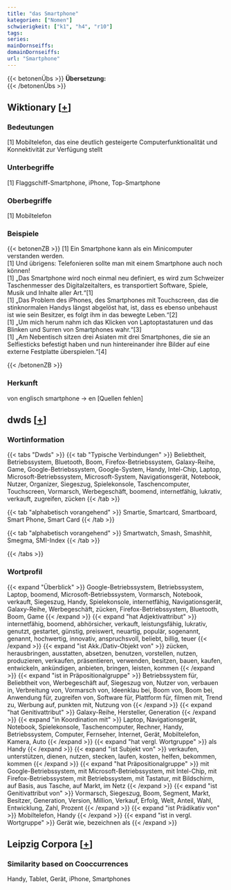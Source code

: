 ```yaml
---
title: "das Smartphone"
kategorien: ["Nomen"]
schwierigkeit: ["k1", "h4", "r10"]
tags:
series:
mainDornseiffs:
domainDornseiffs:
url: "Smartphone"
---
```


{{< betonenÜbs >}}
**Übersetzung:**  
{{< /betonenÜbs >}}

## Wiktionary [[+](https://de.wiktionary.org/wiki/Smartphone)]

### Bedeutungen
[1] Mobiltelefon, das eine deutlich gesteigerte Computerfunktionalität und Konnektivität zur Verfügung stellt  

### Unterbegriffe
[1] Flaggschiff-Smartphone, iPhone, Top-Smartphone  

### Oberbegriffe
[1] Mobiltelefon  

### Beispiele
{{< betonenZB >}}
[1] Ein Smartphone kann als ein Minicomputer verstanden werden.  
[1] Und übrigens: Telefonieren sollte man mit einem Smartphone auch noch können!  
[1] „Das Smartphone wird noch einmal neu definiert, es wird zum Schweizer Taschenmesser des Digitalzeitalters, es transportiert Software, Spiele, Musik und Inhalte aller Art.“[1]  
[1] „Das Problem des iPhones, des Smartphones mit Touchscreen, das die stinknormalen Handys längst abgelöst hat, ist, dass es ebenso unbehaust ist wie sein Besitzer, es folgt ihm in das bewegte Leben.“[2]  
[1] „Um mich herum nahm ich das Klicken von Laptoptastaturen und das Blinken und Surren von Smartphones wahr.“[3]  
[1] „Am Nebentisch sitzen drei Asiaten mit drei Smartphones, die sie an Selfiesticks befestigt haben und nun hintereinander ihre Bilder auf eine externe Festplatte überspielen.“[4]  

{{< /betonenZB >}}
### Herkunft
von englisch smartphone → en [Quellen fehlen]  



## dwds [[+](https://www.dwds.de/wb/Smartphone)]

### Wortinformation
{{< tabs "Dwds" >}}
{{< tab "Typische Verbindungen" >}}
Beliebtheit, Betriebssystem, Bluetooth, Boom, Firefox-Betriebssystem, Galaxy-Reihe, Game, Google-Betriebssystem, Google-System, Handy, Intel-Chip, Laptop, Microsoft-Betriebssystem, Microsoft-System, Navigationsgerät, Notebook, Nutzer, Organizer, Siegeszug, Spielekonsole, Taschencomputer, Touchscreen, Vormarsch, Werbegeschäft, boomend, internetfähig, lukrativ, verkauft, zugreifen, zücken
{{< /tab >}}

{{< tab "alphabetisch vorangehend" >}}
Smartie, Smartcard, Smartboard, Smart Phone, Smart Card
{{< /tab >}}

{{< tab "alphabetisch vorangehend" >}}
Smartwatch, Smash, Smashhit, Smegma, SMI-Index
{{< /tab >}}

{{< /tabs >}}

### Wortprofil
{{< expand "Überblick" >}} Google-Betriebssystem, Betriebssystem, Laptop, boomend, Microsoft-Betriebssystem, Vormarsch, Notebook, verkauft, Siegeszug, Handy, Spielekonsole, internetfähig, Navigationsgerät, Galaxy-Reihe, Werbegeschäft, zücken, Firefox-Betriebssystem, Bluetooth, Boom, Game {{< /expand >}}
{{< expand "hat Adjektivattribut" >}} internetfähig, boomend, abhörsicher, verkauft, leistungsfähig, lukrativ, genutzt, gestartet, günstig, preiswert, neuartig, populär, sogenannt, genannt, hochwertig, innovativ, anspruchsvoll, beliebt, billig, teuer {{< /expand >}}
{{< expand "ist Akk./Dativ-Objekt von" >}} zücken, herausbringen, ausstatten, absetzen, benutzen, vorstellen, nutzen, produzieren, verkaufen, präsentieren, verwenden, besitzen, bauen, kaufen, entwickeln, ankündigen, anbieten, bringen, leisten, kommen {{< /expand >}}
{{< expand "ist in Präpositionalgruppe" >}} Betriebssystem für, Beliebtheit von, Werbegeschäft auf, Siegeszug von, Nutzer von, verbauen in, Verbreitung von, Vormarsch von, Ideenklau bei, Boom von, Boom bei, Anwendung für, zugreifen von, Software für, Plattform für, filmen mit, Trend zu, Werbung auf, punkten mit, Nutzung von {{< /expand >}}
{{< expand "hat Genitivattribut" >}} Galaxy-Reihe, Hersteller, Generation {{< /expand >}}
{{< expand "in Koordination mit" >}} Laptop, Navigationsgerät, Notebook, Spielekonsole, Taschencomputer, Rechner, Handy, Betriebssystem, Computer, Fernseher, Internet, Gerät, Mobiltelefon, Kamera, Auto {{< /expand >}}
{{< expand "hat vergl. Wortgruppe" >}} als Handy {{< /expand >}}
{{< expand "ist Subjekt von" >}} verkaufen, unterstützen, dienen, nutzen, stecken, laufen, kosten, helfen, bekommen, kommen {{< /expand >}}
{{< expand "hat Präpositionalgruppe" >}} mit Google-Betriebssystem, mit Microsoft-Betriebssystem, mit Intel-Chip, mit Firefox-Betriebssystem, mit Betriebssystem, mit Tastatur, mit Bildschirm, auf Basis, aus Tasche, auf Markt, im Netz {{< /expand >}}
{{< expand "ist Genitivattribut von" >}} Vormarsch, Siegeszug, Boom, Segment, Markt, Besitzer, Generation, Version, Million, Verkauf, Erfolg, Welt, Anteil, Wahl, Entwicklung, Zahl, Prozent {{< /expand >}}
{{< expand "ist Prädikativ von" >}} Mobiltelefon, Handy {{< /expand >}}
{{< expand "ist in vergl. Wortgruppe" >}} Gerät wie, bezeichnen als {{< /expand >}}

## Leipzig Corpora [[+](https://corpora.uni-leipzig.de/en/res?word=Smartphone&corpusId=deu_newscrawl-public_2018)]


### Similarity based on Cooccurrences
Handy, Tablet, Gerät, iPhone, Smartphones

